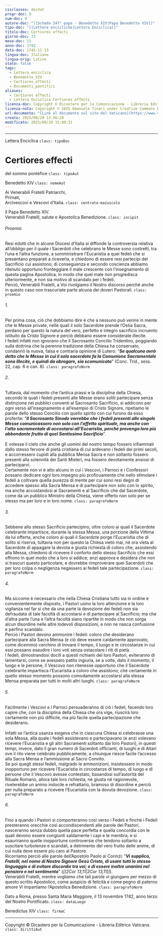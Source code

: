 ```yaml
---
cssclasses: docVat
progr-doc: 9
num-doc: 9
autore-doc: "[[Scheda 247° papa - Benedetto XIV|Papa Benedetto XIV]]"
tipo-doc: "[[Lettere encicliche|Lettera Enciclica]]"
titolo-doc: Certiores effecti
giorno-doc: 13
mese-doc: 11
anno-doc: 1742
data-doc: 1742-11-13
lingua-doc: Italiano
lingua-orig: Latino
stato: false
tags:
  - Lettera_enciclica
  - Benedetto_XIV
  - Certiores_effecti
  - Documenti_pontifici
aliases:
  - Certiores effecti
  - Lettera Enciclica Certiores effecti
licenza-doc: Copyright © Dicastero per la Comunicazione - Libreria Editrice Vaticana
licenza-nota: Copyright © 2025 Emanuele Tinari under Creative Commons BY-NC-SA 4.0 https://creativecommons.org/licenses/by-nc-sa/4.0/
url-documento: "[Link al documento sul sito del Vaticano](https://www.vatican.va/content/benedictus-xiv/it/documents/enciclica--i-certiores-effecti--i---13-novembre-1742--i-sacerdot.html)"
creato: 2025/08/29 13:56:28
modificato: 2025/08/29 15:09:31
---
```



***


Lettera Enciclica `class: tipoDoc`


# Certiores effecti


del sommo pontefice `class: tipoAut`


Benedetto XIV `class: nomeAut`


Ai Venerabili Fratelli Patriarchi,<br>Primati,<br>Arcivescovi e Vescovi d’Italia. `class: centrato-maiuscolo`


Il Papa Benedetto XIV.<br>Venerabili Fratelli, salute e Apostolica Benedizione. `class: incipit`


###### Proemio

Resi edotti che in alcune Diocesi d’Italia si diffonde la controversia relativa all’obbligo per il quale i Sacerdoti che celebrano le Messe sono costretti, tra l’una e l’altra funzione, a somministrare l’Eucaristia a quei fedeli che si presentano preparati a riceverla, e chiedono di essere resi partecipi del Sacrificio cui assistono; di conseguenza e secondo coscienza abbiamo ritenuto opportuno fronteggiare il male crescente con l’insegnamento di questa pagina Apostolica, in modo che quel male non progredisca ulteriormente, e non sia motivo di scandalo per i fedeli.<br>Perciò, Venerabili Fratelli, a Voi rivolgiamo il Nostro discorso perché anche in questo caso non trascuriate parte alcuna dei doveri Pastorali. `class: proemio`


###### 1.

Per prima cosa, ciò che dobbiamo dire è che a nessuno può venire in mente che le Messe private, nelle quali il solo Sacerdote prende l’Ostia Sacra, perdano per questo la natura del vero, perfetto e integro sacrificio incruento istituito da Cristo Signore e perciò debbano essere considerate illecite.<br>I fedeli infatti non ignorano che il Sacrosanto Concilio Tridentino, poggiando sulla dottrina che la perenne tradizione della Chiesa ha conservato, condannò la nuova, falsa e contraria opinione di Lutero: “***Se qualcuno avrà detto che le Messe in cui il solo sacerdote fa la Comunione Sacramentale sono illecite, e quindi da abrogare, sia scomunicato***” (Conc. Trid., sess. 22, cap. 6 e can. 8). `class: paragrafoNorm`


###### 2.

Tuttavia, dal momento che l’antica prassi e la disciplina della Chiesa, secondo le quali i fedeli presenti alle Messe erano soliti partecipare senza distinzione nei pubblici conventi al Sacrosanto Sacrificio, si addicono per ogni verso all’insegnamento e all’esempio di Cristo Signore, ripetiamo le parole dello stesso Concilio con quello spirito con cui furono da esso proferite: “***Il Sacrosanto Sinodo vorrebbe che i fedeli presenti alle singole Messe comunicassero non solo con l’affetto spirituale, ma anche con l’atto sacramentale di accostarsi all’Eucaristia, perché provenga loro più abbondante frutto di quel Santissimo Sacrificio***”.<br><br>E volesse il cielo che anche gli uomini del nostro tempo fossero infiammati dallo stesso fervore di pietà cristiana di cui ardevano i fedeli dei primi secoli, e accorressero cupidi alla pubblica Mensa Sacra e non soltanto fossero presenti alla solennità dei Santi Misteri, ma fossero devotamente ansiosi di parteciparvi.<br>Certamente non vi è atto alcuno in cui i Vescovi, i Parroci e i Confessori possano dedicare ogni loro impegno più proficuamente che nello stimolare i fedeli a coltivare quella purezza di mente per cui sono resi degni di accedere spesso alla Sacra Mensa e di partecipare non solo con lo spirito, ma anche accostandosi ai Sacramenti e al Sacrificio che dal Sacerdote, come da un pubblico Ministro della Chiesa, viene offerto non solo per se stesso ma per loro e in loro nome. `class: paragrafoNorm`


###### 3.

Sebbene allo stesso Sacrificio partecipino, oltre coloro ai quali il Sacerdote celebrante impartisce, durante la stessa Messa, una porzione della Vittima da lui offerta, anche coloro ai quali il Sacerdote porge l’Eucaristia che di solito si riserva, tuttavia non per questo la Chiesa vietò mai, né ora vieta al Sacerdote di appagare la devota e giusta richiesta di coloro che, assistendo alla Messa, chiedono di ricevere il conforto dello stesso Sacrificio che essi offrono in quel modo che a loro si addice; anzi approva e desidera che non si trascuri questo particolare, e dovrebbe rimproverare quei Sacerdoti che per loro colpa o negligenza negassero ai fedeli tale partecipazione. `class: paragrafoNorm`


###### 4.

Ma siccome è necessario che nella Chiesa Cristiana tutto sia in ordine e convenientemente disposto, i Pastori usino la loro attenzione e la loro vigilanza nel far sì che da una parte la devozione dei fedeli non sia defraudata di tale facoltà di accostarsi e di partecipare al Sacrificio; ma che d’altra parte l’una e l’altra facoltà siano ripartite in modo che non sorga alcun disordine nelle altre lodevoli disposizioni, e non ne nasca confusione e perfino scandalo.<br>Perciò i Pastori devono ammonire i fedeli: coloro che desiderano partecipare alla Sacra Mensa (e ciò deve essere caldamente approvato, come dicemmo) cerchino di trovare il tempo, il luogo e le circostanze in cui essi possano esaudire i loro voti senza ostacolare i riti di pietà.<br>I fedeli, dimostrandosi docili a questi richiami dei loro Pastori, eviteranno di lamentarsi, come se avessero patito ingiuria, se a volte, dato il momento, il luogo e le persone, il Vescovo non ritenesse opportuno che il Sacerdote celebrante impartisca l’Eucaristia a coloro che assistono; ché certamente in quello stesso momento possono comodamente accostarsi alla stessa Mensa preparata per tutti in molti altri luoghi. `class: paragrafoNorm`


###### 5.

Facilmente i Vescovi e i Parroci persuaderanno di ciò i fedeli, facendo loro capire che, con la disciplina della Chiesa che ora vige, riuscirà loro certamente non più difficile, ma più facile quella partecipazione che desiderano.<br><br>Infatti se l’antica usanza esigeva che in ciascuna Chiesa si celebrasse una sola Messa, alla quale i fedeli assistevano e partecipavano (e anzi volevano ricevere l’Eucaristia e gli altri Sacramenti soltanto dai loro Pastori), in questi tempi, invece, dato il gran numero di Sacerdoti officianti, di luoghi e di Altari ove il rito viene celebrato pubblicamente, a chiunque riesce facile l’accesso alla Sacra Mensa e l’ammissione al Sacro Convito.<br>Se poi quegli stessi fedeli, malgrado le ammonizioni, insistessero in modo inopportuno per ricevere l’Eucaristia in circostanze di tempo, di luogo e di persone che il Vescovo avesse contestato, basandosi sull’autorità del Rituale Romano, allora tale loro richiesta, né giusta né ragionevole, rivelerebbe un animo indocile e refrattario, bramoso di disordine e perciò per nulla preparato a ricevere l’Eucaristia con la dovuta devozione. `class: paragrafoNorm`


###### 6.

Fino a quando i Pastori si comporteranno così verso i Fedeli e finché i Fedeli presteranno orecchie così accondiscendenti alle parole dei Pastori, nasceranno senza dubbio quella pace perfetta e quella concordia con le quali devono essere congiunti saldamente i capi e le membra; e si esauriranno quelle inopportune controversie che tendono soltanto a suscitare turbolenze e scandali, a detrimento del vero frutto delle anime, di cui nulla deve essere più caro al Pastore.<br>Ricorriamo perciò alle parole dell’Apostolo Paolo ai Corinzi: “***Vi supplico, Fratelli, nel nome di Nostro Signore Gesù Cristo, di usare tutti lo stesso linguaggio e di evitare discordie tra voi; e di essere inoltre unanimi nel pensiero e nel sentimento***” (*<span class="BibleRef">[[2Cor 13,11|2Cor 13,11]]</span>*).<br>Venerabili Fratelli, mentre vogliamo che tali parole vi giungano per mezzo di questo scritto Apostolico, come auspicio di felicità e come pegno di paterno amore Vi impartiamo l’Apostolica Benedizione. `class: paragrafoNorm`


Dato a Roma, presso Santa Maria Maggiore, il 13 novembre 1742, anno terzo del Nostro Pontificato. `class: dataLuogo`


Benedictus XIV `class: firmaC`


***


Copyright © Dicastero per la Comunicazione - Libreria Editrice Vaticana. `class: dirittiAut`


